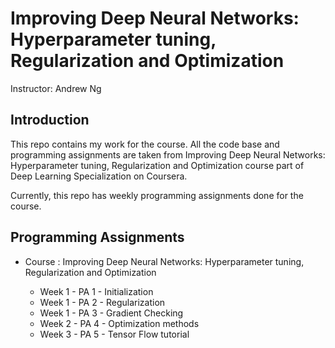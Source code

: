 # Improving Deep Neural Networks: Hyperparameter tuning, Regularization and Optimization

Instructor: Andrew Ng

## Introduction

This repo contains my work for the course. All the code base and programming assignments are taken from Improving Deep Neural Networks: Hyperparameter tuning, Regularization and Optimization course part of Deep Learning Specialization on Coursera.

Currently, this repo has weekly programming assignments done for the course.

## Programming Assignments

- Course : Improving Deep Neural Networks: Hyperparameter tuning, Regularization and Optimization

  - Week 1 - PA 1 - Initialization
  - Week 1 - PA 2 - Regularization
  - Week 1 - PA 3 - Gradient Checking
  - Week 2 - PA 4 - Optimization methods
  - Week 3 - PA 5 - Tensor Flow tutorial
